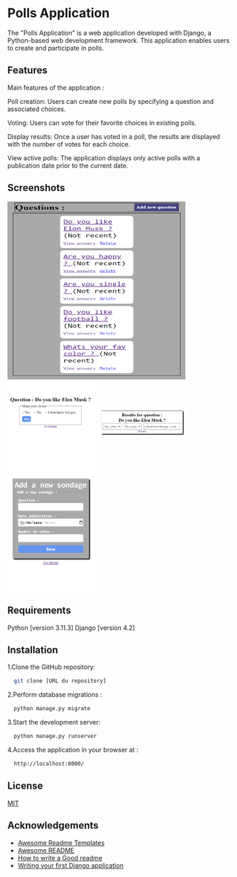 
# Polls Application

The "Polls Application" is a web application developed with Django, a Python-based web development framework. This application enables users to create and participate in polls.

## Features
 
Main features of the application :

Poll creation: Users can create new polls by specifying a question and associated choices.

Voting: Users can vote for their favorite choices in existing polls.

Display results: Once a user has voted in a poll, the results are displayed with the number of votes for each choice.

View active polls: The application displays only active polls with a publication date prior to the current date.

## Screenshots
<!-- ![Home Page w/ Text](/public/index.png) -->
<img src="/public/index.png" alt="Home Page" width="400" height="400"/>

<!-- ![Polling Page w/ Text](/public/votes.png) -->
<img src="/public/votes.png" alt="Polling Page" width="200"/>

<!-- ![Result Page w/ Text](/public/result.png) -->
<img src="/public/result.png" alt="Result Page" width="200"/>

<!-- ![Add sondage w/ Text](/public/add%20sondage.png) -->
<img src="/public/add%20sondage.png" alt="Add sondage Page" width="200"/>


## Requirements
Python [version 3.11.3]
Django [version 4.2]




## Installation

1.Clone the GitHub repository:

```bash
  git clone [URL du repository]
```

2.Perform database migrations :

```bash
  python manage.py migrate

```

3.Start the development server:

```bash
  python manage.py runserver

```

4.Access the application in your browser at :
```bash
  http://localhost:8000/
```
## License

[MIT](https://choosealicense.com/licenses/mit/)


## Acknowledgements

 - [Awesome Readme Templates](https://awesomeopensource.com/project/elangosundar/awesome-README-templates)
 - [Awesome README](https://github.com/matiassingers/awesome-readme)
 - [How to write a Good readme](https://bulldogjob.com/news/449-how-to-write-a-good-readme-for-your-github-project)
 - [Writing your first Django application](https://docs.djangoproject.com/en/4.2/intro/tutorial01/)
